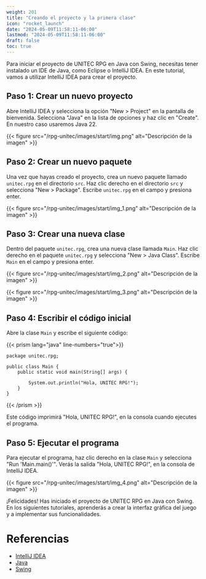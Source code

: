 ```yaml
---
weight: 201
title: "Creando el proyecto y la primera clase"
icon: "rocket_launch"
date: "2024-05-09T11:58:11-06:00"
lastmod: "2024-05-09T11:58:11-06:00"
draft: false
toc: true
---
```


Para iniciar el proyecto de UNITEC RPG en Java con Swing, necesitas tener instalado un IDE de Java, como Eclipse o
IntelliJ IDEA. En este tutorial, vamos a utilizar IntelliJ IDEA para crear el proyecto.

## Paso 1: Crear un nuevo proyecto

Abre IntelliJ IDEA y selecciona la opción "New > Project" en la pantalla de bienvenida. Selecciona "Java" en la
lista de opciones y haz clic en "Create". En nuestro caso usaremos Java 22.

{{< figure src="/rpg-unitec/images/start/img.png" alt="Descripción de la imagen" >}}

## Paso 2: Crear un nuevo paquete

Una vez que hayas creado el proyecto, crea un nuevo paquete llamado `unitec.rpg` en el directorio `src`. Haz clic
derecho en el directorio `src` y selecciona "New > Package". Escribe `unitec.rpg` en el campo y presiona enter.

{{< figure src="/rpg-unitec/images/start/img_1.png" alt="Descripción de la imagen"  >}}

## Paso 3: Crear una nueva clase

Dentro del paquete `unitec.rpg`, crea una nueva clase llamada `Main`. Haz clic derecho en el paquete `unitec.rpg`
y selecciona "New > Java Class". Escribe `Main` en el campo y presiona enter.

{{< figure src="/rpg-unitec/images/start/img_2.png" alt="Descripción de la imagen"  >}}

{{< figure src="/rpg-unitec/images/start/img_3.png" alt="Descripción de la imagen"  >}}

## Paso 4: Escribir el código inicial

Abre la clase `Main` y escribe el siguiente código:

{{< prism lang="java" line-numbers="true">}}

    package unitec.rpg;

    public class Main {
        public static void main(String[] args) {
        
            System.out.println("Hola, UNITEC RPG!");
        }
    }

{{< /prism >}}

Este código imprimirá "Hola, UNITEC RPG!", en la consola cuando ejecutes el programa.

## Paso 5: Ejecutar el programa

Para ejecutar el programa, haz clic derecho en la clase `Main` y selecciona "Run 'Main.main()'". Verás la salida
"Hola, UNITEC RPG!", en la consola de IntelliJ IDEA.

{{< figure src="/rpg-unitec/images/start/img_4.png" alt="Descripción de la imagen"  >}}

¡Felicidades! Has iniciado el proyecto de UNITEC RPG en Java con Swing. En los siguientes tutoriales, aprenderás a
crear la interfaz gráfica del juego y a implementar sus funcionalidades.

# Referencias

- [IntelliJ IDEA](https://www.jetbrains.com/idea/)
- [Java](https://www.java.com/es/)
- [Swing](https://docs.oracle.com/javase/8/docs/technotes/guides/swing/)